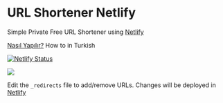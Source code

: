 # URL Shortener Netlify
Simple Private Free URL Shortener using [Netlify](https://netlify.com)

[Nasıl Yapılır?](https://kisalt.netlify.app/) How to in Turkish

[![Netlify Status](https://api.netlify.com/api/v1/badges/bc487b3c-3e94-4853-8692-9882823fb904/deploy-status)](https://app.netlify.com/sites/kisalt/deploys)

[<img src="https://www.netlify.com/img/deploy/button.svg">](https://app.netlify.com/start/deploy?repository=https://github.com/mehmetserdar/url_shortener_netlify)

Edit the `_redirects` file to add/remove URLs. Changes will be deployed in [Netlify](https://netlify.com)


